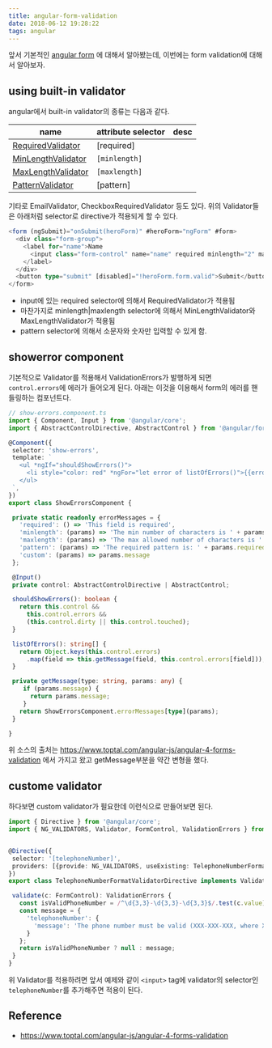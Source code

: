```yaml
---
title: angular-form-validation
date: 2018-06-12 19:28:22
tags: angular
---
```


앞서 기본적인 [angular form](/2018/06/12/angular-form) 에 대해서 알아봤는데, 이번에는 form validation에 대해서 알아보자.

## using built-in validator

angular에서 built-in validator의 종류는 다음과 같다.


| name | attribute selector | desc |
| ---- | --- | --- |
| [RequiredValidator](https://angular.io/api/forms/RequiredValidator) | [required] | |
| [MinLengthValidator](https://angular.io/api/forms/MinLengthValidator) | `[minlength]` |
| [MaxLengthValidator](https://angular.io/api/forms/MaxLengthValidator) | `[maxlength]` |
| [PatternValidator](https://angular.io/api/forms/PatternValidator) | [pattern] | |

기타로 EmailValidator, CheckboxRequiredValidator 등도 있다. 위의 Validator들은 아래처럼 selector로 directive가 적용되게 할 수 있다.

```typescript
<form (ngSubmit)="onSubmit(heroForm)" #heroForm="ngForm" #form>
  <div class="form-group">
    <label for="name">Name
      <input class="form-control" name="name" required minlength="2" maxlength="100" pattern="[a-z0-9]+" >
    </label>
  </div>
  <button type="submit" [disabled]="!heroForm.form.valid">Submit</button>
</form>
```

- input에 있는 required selector에 의해서 RequiredValidator가 적용됨
- 마찬가지로 minlength|maxlength selector에 의해서 MinLengthValidator와 MaxLengthValidator가 적용됨
- pattern selector에 의해서 소문자와 숫자만 입력할 수 있게 함.

## showerror component

기본적으로 Validator를 적용해서 ValidationErrors가 발행하게 되면 `control.errors`에 에러가 들어오게 된다.
아래는 이것을 이용해서 form의 에러를 핸들링하는 컴포넌트다.

```typescript
// show-errors.component.ts
import { Component, Input } from '@angular/core';
import { AbstractControlDirective, AbstractControl } from '@angular/forms';

@Component({
 selector: 'show-errors',
 template: `
   <ul *ngIf="shouldShowErrors()">
     <li style="color: red" *ngFor="let error of listOfErrors()">{{error}}</li>
   </ul>
 `,
})
export class ShowErrorsComponent {

 private static readonly errorMessages = {
   'required': () => 'This field is required',
   'minlength': (params) => 'The min number of characters is ' + params.requiredLength,
   'maxlength': (params) => 'The max allowed number of characters is ' + params.requiredLength,
   'pattern': (params) => 'The required pattern is: ' + params.requiredPattern,
   'custom': (params) => params.message
 };

 @Input()
 private control: AbstractControlDirective | AbstractControl;

 shouldShowErrors(): boolean {
   return this.control &&
     this.control.errors &&
     (this.control.dirty || this.control.touched);
 }

 listOfErrors(): string[] {
   return Object.keys(this.control.errors)
     .map(field => this.getMessage(field, this.control.errors[field]));
 }

 private getMessage(type: string, params: any) {
    if (params.message) {
      return params.message;
    }
   return ShowErrorsComponent.errorMessages[type](params);
 }

}
```
위 소스의 출처는 https://www.toptal.com/angular-js/angular-4-forms-validation 에서 가지고 왔고 getMessage부분을 약간 변형을 했다.


## custome validator

하다보면 custom validator가 필요한데 이런식으로 만들어보면 된다.

```typescript
import { Directive } from '@angular/core';
import { NG_VALIDATORS, Validator, FormControl, ValidationErrors } from '@angular/forms';


@Directive({
 selector: '[telephoneNumber]',
 providers: [{provide: NG_VALIDATORS, useExisting: TelephoneNumberFormatValidatorDirective, multi: true}]
})
export class TelephoneNumberFormatValidatorDirective implements Validator {

 validate(c: FormControl): ValidationErrors {
   const isValidPhoneNumber = /^\d{3,3}-\d{3,3}-\d{3,3}$/.test(c.value);
   const message = {
     'telephoneNumber': {
       'message': 'The phone number must be valid (XXX-XXX-XXX, where X is a digit)'
     }
   };
   return isValidPhoneNumber ? null : message;
 }
}
```

위 Validator를 적용하려면 앞서 예제와 같이 `<input>` tag에 validator의 selector인 `telephoneNumber`를 추가해주면 적용이 된다.

## Reference

- https://www.toptal.com/angular-js/angular-4-forms-validation

